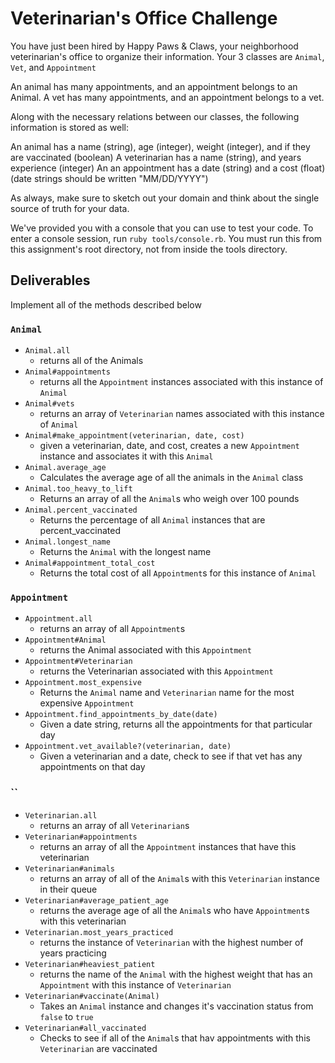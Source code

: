 # Veterinarian's Office Challenge

You have just been hired by Happy Paws & Claws, your neighborhood veterinarian's office to organize their information. Your 3 classes are `Animal`, `Vet`, and `Appointment`

An animal has many appointments, and an appointment belongs to an Animal.
A vet has many appointments, and an appointment belongs to a vet.

Along with the necessary relations between our classes, the following information is stored as well:

An animal has a name (string), age (integer), weight (integer), and if they are vaccinated (boolean)
A veterinarian has a name (string), and years experience (integer)
An an appointment has a date (string) and a cost (float)
(date strings should be written "MM/DD/YYYY")

As always, make sure to sketch out your domain and think about the single source of truth for your data.


We've provided you with a console that you can use to test your code. To enter a console session, run `ruby tools/console.rb`. You must run this from this assignment's root directory, not from inside the tools directory.

## Deliverables

Implement all of the methods described below

### `Animal`

+ `Animal.all`
  + returns all of the Animals
+ `Animal#appointments`
  + returns all the `Appointment` instances associated with this instance of `Animal`
+ `Animal#vets`
  + returns an array of `Veterinarian` names associated with this instance of `Animal`
+ `Animal#make_appointment(veterinarian, date, cost)`
  + given a veterinarian, date, and cost, creates a new `Appointment` instance and associates it with this `Animal`
+ `Animal.average_age`
  + Calculates the average age of all the animals in the `Animal` class
+ `Animal.too_heavy_to_lift`
  + Returns an array of all the `Animal`s who weigh over 100 pounds
+ `Animal.percent_vaccinated`
  + Returns the percentage of all `Animal` instances that are percent_vaccinated
+ `Animal.longest_name`
  + Returns the `Animal` with the longest name
+ `Animal#appointment_total_cost`
  + Returns the total cost of all `Appointment`s for this instance of `Animal`

### `Appointment`

+ `Appointment.all`
  + returns an array of all `Appointment`s
+ `Appointment#Animal`
  + returns the Animal associated with this `Appointment`
+ `Appointment#Veterinarian`
  + returns the Veterinarian associated with this `Appointment`
+ `Appointment.most_expensive`
  + Returns the `Animal` name and `Veterinarian` name for the most expensive `Appointment`
+ `Appointment.find_appointments_by_date(date)`
  + Given a date string, returns all the appointments for that particular day
+ `Appointment.vet_available?(veterinarian, date)`
  + Given a veterinarian and a date, check to see if that vet has any appointments on that day


### ``

+ `Veterinarian.all`
  + returns an array of all `Veterinarian`s
+ `Veterinarian#appointments`
  + returns an array of all the `Appointment` instances that have this veterinarian
+ `Veterinarian#animals`
  + returns an array of all of the `Animal`s with this `Veterinarian` instance in their queue
+ `Veterinarian#average_patient_age`
  + returns the average age of all the `Animal`s who have `Appointment`s with this veterinarian
+ `Veterinarian.most_years_practiced`
  + returns the instance of `Veterinarian` with the highest number of years practicing
+ `Veterinarian#heaviest_patient`
  + returns the name of the `Animal` with the highest weight that has an `Appointment` with this instance of `Veterinarian`
+ `Veterinarian#vaccinate(Animal)`
  + Takes an `Animal` instance and changes it's vaccination status from `false` to `true`
+ `Veterinarian#all_vaccinated`
  + Checks to see if all of the `Animal`s that hav appointments with this `Veterinarian` are vaccinated
